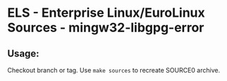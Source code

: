 # ELS - Enterprise Linux/EuroLinux Sources - mingw32-libgpg-error
 
## Usage:
  Checkout branch or tag. Use `make sources` to recreate  SOURCE0 archive.
